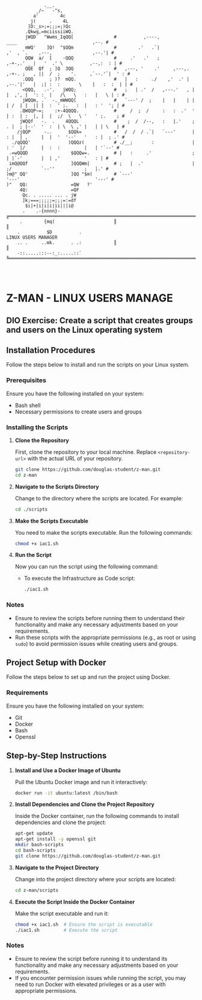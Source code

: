 ```


              .__.                      
           _/~   -"s,                   
          a'        4c                  
         j(     .    4L                 
        ]D:_s>;=;;;=;)Qc                
       .Qkwq,=mciissiiWQ.               
       jWQD`  "Wwms_IqQQ[               #          ,----,                      ____                            ,--. #
       mWQ'    ]Q!  "$QQm               #        .'   .`|                    ,'  , `.    ,---,               ,--.'| #
       QQW  a/  [    -QQQ               #     .'   .'   ;                 ,-+-,.' _ |   '  .' \          ,--,:  : | #
       QQE  Qf  ; ]Q  3QQ               #   ,---, '    .'     ,---,.   ,-+-. ;   , ||  /  ;    '.     ,`--.'`|  ' : #
      .QQQ      ; )?  mQQ.              #   |   :     ./    ,'  .' |  ,--.'|'   |  ;| :  :       \    |   :  :  | | #
      <QQQ,   .-'.   jWQQ;              #   ;   | .'  /   ,---.'   , |   |  ,', |  ': :  |   /\   \   :   |   \ | : #
      jWQQm, .`  -._mWWQQ[              #   `---' /  ;    |   |    | |   | /  | |  || |  :  ' ;.   :  |   : '  '; | #
     .QWQQP~=;    :+-4QQQQ.             #     /  ;  /     :   :  .'  '   | :  | :  |, |  |  ;/  \   \ '   ' ;.    ; #
     jWQQf   -.  .    4QQQL             #    ;  /  /--,   :   |.'    ;   . |  ; |--'  '  :  | \  \ ,' |   | | \   | #
    /jQQP     -..      $QQk=            #   /  /  / .`|   `---'      |   : |  | ,     |  |  '  '--'   '   : |  ; .' #
  ./qQQQ'              )QQQz(           # ./__;       :              |   : '  |/      |  :  :         |   | '`--' #
 .=wQQQD                $QQQw=.         # |   :     .'               ;   | |`-'       |  | ,'         '   : | #
 imQ@QQf                ]QQQWm|         # ;   |  .'                  |   ;/           `--''           ;   |.' #
)m@" QQ'                ]QQ "$m(        # `---'                      '---'                            '---' #
)"   QQ:                =QW   ?'        
     4Q:                =QF             
      Qc. . ..... ... . jW              
      ]k;===;;;;;=;;;=:=df              
       $i|+|i|i|i|ii|||i@               
      .    .-{nnnn}-                    ╔═══════════════════════════════════════════════════════════════════════════╗
     .        {mq(                      ║                                                                           ║
    .          $D          .                                      LINUX USERS MANAGER
    .. .     ..mk.      . .:            ║                                                                           ║
    -::.....:::--:_:.....::`            ╚═══════════════════════════════════════════════════════════════════════════╝
                                        
                                        


```
# Z-MAN - LINUX USERS MANAGE
## DIO Exercise: Create a script that creates groups and users on the Linux operating system

## Installation Procedures

Follow the steps below to install and run the scripts on your Linux system.

### Prerequisites

Ensure you have the following installed on your system:
- Bash shell
- Necessary permissions to create users and groups

### Installing the Scripts

1. **Clone the Repository**

   First, clone the repository to your local machine. Replace `<repository-url>` with the actual URL of your repository.

   ```bash
   git clone https://github.com/douglas-student/z-man.git
   cd z-man
   ```

2. **Navigate to the Scripts Directory**

   Change to the directory where the scripts are located. For example:

   ```bash
   cd ./scripts
   ```

3. **Make the Scripts Executable**

   You need to make the scripts executable. Run the following commands:

   ```bash
   chmod +x iac1.sh
   ```

4. **Run the Script**

   Now you can run the script using the following command:

   - To execute the Infrastructure as Code script:
     ```bash
     ./iac1.sh
     ```

### Notes

- Ensure to review the scripts before running them to understand their functionality and make any necessary adjustments based on your requirements.
- Run these scripts with the appropriate permissions (e.g., as root or using `sudo`) to avoid permission issues while creating users and groups.

## Project Setup with Docker

Follow the steps below to set up and run the project using Docker.

### Requirements

Ensure you have the following installed on your system:

- Git
- Docker
- Bash
- Openssl

## Step-by-Step Instructions

1. **Install and Use a Docker Image of Ubuntu**

   Pull the Ubuntu Docker image and run it interactively:

   ```bash
   docker run -it ubuntu:latest /bin/bash
   ```

2. **Install Dependencies and Clone the Project Repository**

   Inside the Docker container, run the following commands to install dependencies and clone the project:

   ```bash
   apt-get update
   apt-get install -y openssl git
   mkdir bash-scripts
   cd bash-scripts
   git clone https://github.com/douglas-student/z-man.git
   ```

3. **Navigate to the Project Directory**

   Change into the project directory where your scripts are located:

   ```bash
   cd z-man/scripts
   ```

4. **Execute the Script Inside the Docker Container**

   Make the script executable and run it:

   ```bash
   chmod +x iac1.sh  # Ensure the script is executable
   ./iac1.sh         # Execute the script
   ```

### Notes

- Ensure to review the script before running it to understand its functionality and make any necessary adjustments based on your requirements.
- If you encounter permission issues while running the script, you may need to run Docker with elevated privileges or as a user with appropriate permissions.

